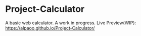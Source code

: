 # Project-Calculator

A basic web calculator. A work in progress.
Live Preview(WIP): https://alpaoo.github.io/Project-Calculator/
